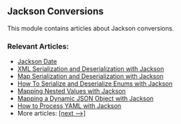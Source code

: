 ## Jackson Conversions

This module contains articles about Jackson conversions.

### Relevant Articles:
- [Jackson Date](https://www.baeldung.com/jackson-serialize-dates)
- [XML Serialization and Deserialization with Jackson](https://www.baeldung.com/jackson-xml-serialization-and-deserialization)
- [Map Serialization and Deserialization with Jackson](https://www.baeldung.com/jackson-map)
- [How To Serialize and Deserialize Enums with Jackson](https://www.baeldung.com/jackson-serialize-enums)
- [Mapping Nested Values with Jackson](https://www.baeldung.com/jackson-nested-values)
- [Mapping a Dynamic JSON Object with Jackson](https://www.baeldung.com/jackson-mapping-dynamic-object)
- [How to Process YAML with Jackson](https://www.baeldung.com/jackson-yaml)
- More articles: [[next -->]](../jackson-conversions-2)
